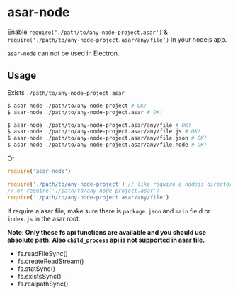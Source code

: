 # asar-node

Enable `require('./path/to/any-node-project.asar')` & `require('./path/to/any-node-project.asar/any/file')` in your nodejs app.

`asar-node` can not be used in Electron.

## Usage

Exists `./path/to/any-node-project.asar`

``` bash
$ asar-node ./path/to/any-node-project # OK!
$ asar-node ./path/to/any-node-project.asar # OK!

$ asar-node ./path/to/any-node-project.asar/any/file # OK!
$ asar-node ./path/to/any-node-project.asar/any/file.js # OK!
$ asar-node ./path/to/any-node-project.asar/any/file.json # OK!
$ asar-node ./path/to/any-node-project.asar/any/file.node # OK!
```

Or

```js
require('asar-node')

require('./path/to/any-node-project') // like require a nodejs directory
// or require('./path/to/any-node-project.asar')
require('./path/to/any-node-project.asar/any/file')
```

If require a asar file, make sure there is `package.json` and `main` field or `index.js` in the asar root.

**Note: Only these fs api functions are available and you should use absolute path. Also `child_process` api is not supported in asar file.**

* fs.readFileSync()
* fs.createReadStream()
* fs.statSync()
* fs.existsSync()
* fs.realpathSync()
